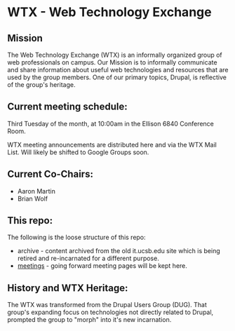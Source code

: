 # WTX - Web Technology Exchange

## Mission
The Web Technology Exchange (WTX) is an informally organized group of web professionals on campus. Our Mission is to informally communicate and share information about useful web technologies and resources that are used by the group members. One of our primary topics, Drupal, is reflective of the group's heritage.

## Current meeting schedule: 
Third Tuesday of the month, at 10:00am in the Ellison 6840 Conference Room.

WTX meeting announcements are distributed here and via the WTX Mail List.  Will likely be shifted to Google Groups soon.

## Current Co-Chairs:
* Aaron Martin
* Brian Wolf

## This repo:
The following is the loose structure of this repo:
* archive - content archived from the old it.ucsb.edu site which is being retired and re-incarnated for a different purpose.
* [meetings](./meetings) - going forward meeting pages will be kept here.

## History and WTX Heritage: 
The WTX was transformed from the Drupal Users Group (DUG). That group's expanding focus on technologies not directly related to Drupal, prompted the group to "morph" into it's new incarnation.
